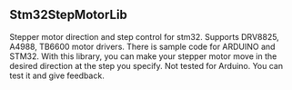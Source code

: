 ## Stm32StepMotorLib
Stepper motor direction and step control for stm32.
Supports DRV8825, A4988, TB6600 motor drivers. 
There is sample code for ARDUINO and STM32. 
With this library, you can make your stepper motor move in the desired direction at the step you specify.
Not tested for Arduino. You can test it and give feedback.

